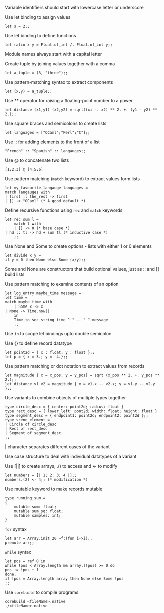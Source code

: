 Variable identifiers should start with lowercase letter or underscore

Use let binding to assign values
```
let s = 2;;
```
Use let binding to define functions
```
let ratio x y = Float.of_int /. Float.of_int y;;
```
Module names always start with a capital letter

Create tuple by joining values together with a comma
```
let a_tuple = (3, "three");;
```
Use pattern-matching syntax to extract components
```
let (x,y) = a_tuple;;
```
Use ** operator for raising a floating-point number to a power
```
let distance (x1,y1) (x2,y2) = sqrt((xi -. x2) ** 2. +. (y1 - y2) ** 2.);;
```
Use square braces and semicolons to create lists
```
let languages = ["OCaml";"Perl";"C"];;
```
Use :: for adding elements to the front of a list
```
"French" :: "Spanish" :: langauges;;
```
Use @ to concatenate two lists
```
[1;2;3] @ [4;5;6]
```
Use pattern matching (`match` keyword) to extract values form lists
```
let my_favourite_langauge languages = 
match langauges with
| first :: the_rest -> first
| [] -> "OCaml" (* A good default *)
```
Define recursive functions using `rec` and `match` keywords 
```
let rec sum l =
	match l with
	| [] -> 0 (* base case *)
| hd :: tl -> hd + sum tl (* inductive case *)
	;;
```
Use None and Some to create options - lists with either 1 or 0 elements
```
let divide x y =
if y = 0 then None else Some (x/y);;
```
Some and None are constructors that build optional values, just as :: and []
build lists

Use pattern matching to examine contents of an option
```
let log_entry maybe_time message = 
let time = 
match maybe_time with
	| Some x -> x
| None -> Time.now()
	in
	Time.to_sec_string time ^ " -- " ^ message
	;;
```
Use `in` to scope let bindings upto double semicolon

Use {} to define record datatype
```
let point2d = { x : float; y : float };;
let p = { x = 3.; y = -4.};;
```
Use pattern matching or dot notation to extract values from records
```
let magnitude { x = x_pos; y = y_pos} = sqrt (x_pos ** 2. +. y_pos ** 2.);;
let distance v1 v2 = magnitude { x = v1.x -. v2.x; y = v1.y -. v2.y };;
```
Use variants to combine objects of multiple types together
```
type circle_desc = { center: point2d; radius: float }
type rect_desc = { lower_left: pont2d; width: float; height: float }
type segment_desc = { endpoint1: point2d; endpoint2: point2d };;
type scene_element = 
| Circle of circle_desc
| Rect of rect_desc
| Segment of segment_desc
;;
```
| character separates different cases of the variant

Use case structure to deal with individual datatypes of a variant

Use [||] to create arrays, .() to access and <- to modify
```
let numbers = [| 1; 2; 3; 4 |];;
numbers.(2) <- 4;; (* modification *)
```
Use mutable keyword to make records mutable
```
type running_sum = 
{
	mutable sum: float;
	mutable sum_sq: float;
	mutable samples: int;
}
```
`for` syntax
```
let arr = Array.init 20 ~f:(fun i->i);;
premute arr;;
```
`while` syntax
```
let pos = ref 0 in
while !pos < Array.length && array.(!pos) >= 0 do
pos := !pos + 1
done;
if !pos = Array.length array then None else Some !pos
;;
```
Use `corebuild` to compile programs
```
corebuild <fileName>.native
./<fileName>.native
```
